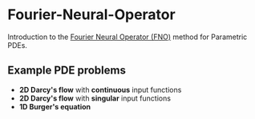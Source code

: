 # Fourier-Neural-Operator
Introduction to the [Fourier Neural Operator (FNO)](https://arxiv.org/pdf/2010.08895) method for Parametric PDEs.


## Example PDE problems
- **2D Darcy's flow** with **continuous** input functions
- **2D Darcy's flow** with **singular** input functions
- **1D Burger's equation**